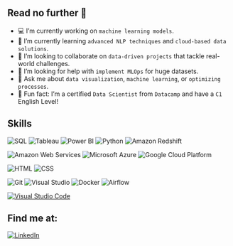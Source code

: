 ## Read no further 👋

* 💻 I’m currently working on `machine learning models`.  
* 🌱 I’m currently learning `advanced NLP techniques` and `cloud-based data solutions`.  
* 🔮 I’m looking to collaborate on `data-driven projects` that tackle real-world challenges.  
* 🧐 I’m looking for help with `implement MLOps` for huge datasets.  
* 💬 Ask me about `data visualization`, `machine learning`, or `optimizing processes`.    
* 💎 Fun fact: I’m a certified `Data Scientist` from `Datacamp` and have a `C1` English Level!

## Skills

![SQL](https://img.shields.io/badge/SQL-FFD700?style=for-the-badge&logo=postgresql&logoColor=FFD700&labelColor=000000)
![Tableau](https://img.shields.io/badge/Tableau-FFD700?style=for-the-badge&logo=tableau&logoColor=FFD700&labelColor=000000)
![Power BI](https://img.shields.io/badge/Power_BI-FFD700?style=for-the-badge&logo=google-analytics&logoColor=FFD700&labelColor=000000)
![Python](https://img.shields.io/badge/Python-FFD700?style=for-the-badge&logo=python&logoColor=FFD700&labelColor=000000)
![Amazon Redshift](https://img.shields.io/badge/Amazon%20Redshift-FFD700?logo=amazon-redshift&logoColor=FFD700&&labelColor=000000&style=for-the-badge)</br>


![Amazon Web Services](https://img.shields.io/badge/Amazon%20Web%20Services-FFD700?style=for-the-badge&logo=amazonwebservices&logoColor=FFD700&labelColor=000000)
![Microsoft Azure](https://img.shields.io/badge/Microsoft%20Azure-FFD700?style=for-the-badge&logo=microsoft-azure&logoColor=FFD700&labelColor=000000)
![Google Cloud Platform](https://img.shields.io/badge/Google%20Cloud%20Platform-FFD700?style=for-the-badge&logo=google-cloud&logoColor=FFD700&labelColor=000000)</br>

![HTML](https://img.shields.io/badge/HTML-FFD700?style=for-the-badge&logo=html5&logoColor=FFD700&labelColor=000000)
![CSS](https://img.shields.io/badge/CSS-FFD700?style=for-the-badge&logo=css3&logoColor=FFD700&labelColor=000000)</br>

![Git](https://img.shields.io/badge/Git-FFD700?style=for-the-badge&logo=git&logoColor=FFD700&labelColor=000000)
![Visual Studio](https://img.shields.io/badge/Visual%20Studio-FFD700?style=for-the-badge&logo=visual-studio-code&logoColor=FFD700&labelColor=000000)
![Docker](https://img.shields.io/badge/Docker-FFD700?style=for-the-badge&logo=docker&logoColor=FFD700&labelColor=000000)
![Airflow](https://img.shields.io/badge/Airflow-FFD700?style=for-the-badge&logo=apache-airflow&logoColor=FFD700&labelColor=000000)

[![Visual Studio Code](https://img.shields.io/badge/Visual%20Studio%20Code-007ACC?style=for-the-badge&logo=visual-studio-code&logoColor=white)](#)

## Find me at:

[![LinkedIn](https://img.shields.io/badge/LinkedIn-0077B5?style=for-the-badge&logo=linkedin&logoColor=white)](https://www.linkedin.com/in/rindolfobarrar/)

<!--
**rownlet/rownlet** is a ✨ _special_ ✨ repository because its `README.md` (this file) appears on your GitHub profile.

Here are some ideas to get you started:



-->
